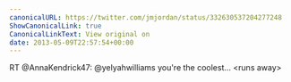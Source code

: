 ```yaml
---
canonicalURL: https://twitter.com/jmjordan/status/332630537204277248
ShowCanonicalLink: true
CanonicalLinkText: View original on
date: 2013-05-09T22:57:54+00:00
---
```

RT @AnnaKendrick47: @yelyahwilliams you're the coolest... &lt;runs away&gt;